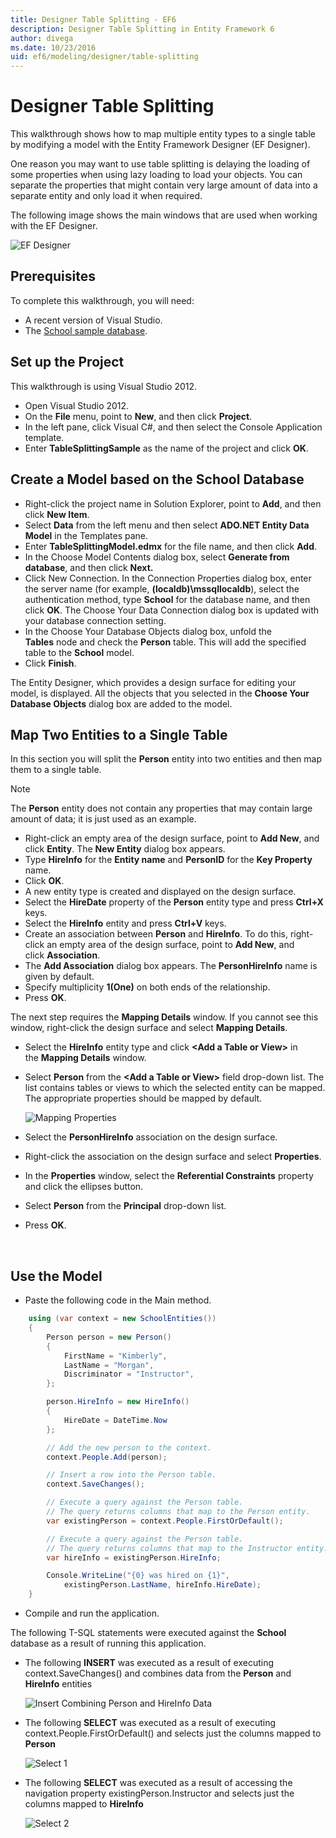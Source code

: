 ```yaml
---
title: Designer Table Splitting - EF6
description: Designer Table Splitting in Entity Framework 6
author: divega
ms.date: 10/23/2016
uid: ef6/modeling/designer/table-splitting
---
```

# Designer Table Splitting
This walkthrough shows how to map multiple entity types to a single table by modifying a model with the Entity Framework Designer (EF Designer).

One reason you may want to use table splitting is delaying the loading of some properties when using lazy loading to load your objects. You can separate the properties that might contain very large amount of data into a separate entity and only load it when required.

The following image shows the main windows that are used when working with the EF Designer.

![EF Designer](~/ef6/media/efdesigner.png)

## Prerequisites

To complete this walkthrough, you will need:

- A recent version of Visual Studio.
- The [School sample database](xref:ef6/resources/school-database).

## Set up the Project

This walkthrough is using Visual Studio 2012.

-   Open Visual Studio 2012.
-   On the **File** menu, point to **New**, and then click **Project**.
-   In the left pane, click Visual C\#, and then select the Console Application template.
-   Enter **TableSplittingSample** as the name of the project and click **OK**.

## Create a Model based on the School Database

-   Right-click the project name in Solution Explorer, point to **Add**, and then click **New Item**.
-   Select **Data** from the left menu and then select **ADO.NET Entity Data Model** in the Templates pane.
-   Enter **TableSplittingModel.edmx** for the file name, and then click **Add**.
-   In the Choose Model Contents dialog box, select **Generate from database**, and then click **Next.**
-   Click New Connection. In the Connection Properties dialog box, enter the server name (for example, **(localdb)\\mssqllocaldb**), select the authentication method, type **School** for the database name, and then click **OK**.
    The Choose Your Data Connection dialog box is updated with your database connection setting.
-   In the Choose Your Database Objects dialog box, unfold the **Tables** node and check the **Person** table. This will add the specified table to the **School** model.
-   Click **Finish**.

The Entity Designer, which provides a design surface for editing your model, is displayed. All the objects that you selected in the **Choose Your Database Objects** dialog box are added to the model.

## Map Two Entities to a Single Table

In this section you will split the **Person** entity into two entities and then map them to a single table.

> [!NOTE]
> The **Person** entity does not contain any properties that may contain large amount of data; it is just used as an example.

-   Right-click an empty area of the design surface, point to **Add New**, and click **Entity**.
    The **New Entity** dialog box appears.
-   Type **HireInfo** for the **Entity name** and **PersonID** for the **Key Property** name.
-   Click **OK**.
-   A new entity type is created and displayed on the design surface.
-   Select the **HireDate** property of the **Person** entity type and press **Ctrl+X** keys.
-   Select the **HireInfo** entity and press **Ctrl+V** keys.
-   Create an association between **Person** and **HireInfo**. To do this, right-click an empty area of the design surface, point to **Add New**, and click **Association**.
-   The **Add Association** dialog box appears. The **PersonHireInfo** name is given by default.
-   Specify multiplicity **1(One)** on both ends of the relationship.
-   Press **OK**.

The next step requires the **Mapping Details** window. If you cannot see this window, right-click the design surface and select **Mapping Details**.

-   Select the **HireInfo** entity type and click **&lt;Add a Table or View&gt;** in the **Mapping Details** window.
-   Select **Person** from the **&lt;Add a Table or View&gt;** field drop-down list. The list contains tables or views to which the selected entity can be mapped.
    The appropriate properties should be mapped by default.

    ![Mapping Properties](~/ef6/media/mapping.png)

-   Select the **PersonHireInfo** association on the design surface.
-   Right-click the association on the design surface and select **Properties**.
-   In the **Properties** window, select the **Referential Constraints** property and click the ellipses button.
-   Select **Person** from the **Principal** drop-down list.
-   Press **OK**.

 

## Use the Model

-   Paste the following code in the Main method.

``` csharp
    using (var context = new SchoolEntities())
    {
        Person person = new Person()
        {
            FirstName = "Kimberly",
            LastName = "Morgan",
            Discriminator = "Instructor",
        };

        person.HireInfo = new HireInfo()
        {
            HireDate = DateTime.Now
        };

        // Add the new person to the context.
        context.People.Add(person);

        // Insert a row into the Person table.  
        context.SaveChanges();

        // Execute a query against the Person table.
        // The query returns columns that map to the Person entity.
        var existingPerson = context.People.FirstOrDefault();

        // Execute a query against the Person table.
        // The query returns columns that map to the Instructor entity.
        var hireInfo = existingPerson.HireInfo;

        Console.WriteLine("{0} was hired on {1}",
            existingPerson.LastName, hireInfo.HireDate);
    }
```
-   Compile and run the application.

The following T-SQL statements were executed against the **School** database as a result of running this application. 

-   The following **INSERT** was executed as a result of executing context.SaveChanges() and combines data from the **Person** and **HireInfo** entities

    ![Insert Combining Person and HireInfo Data](~/ef6/media/insert.png)

-   The following **SELECT** was executed as a result of executing context.People.FirstOrDefault() and selects just the columns mapped to **Person**

    ![Select 1](~/ef6/media/select1.png)

-   The following **SELECT** was executed as a result of accessing the navigation property existingPerson.Instructor and selects just the columns mapped to **HireInfo**

    ![Select 2](~/ef6/media/select2.png)
